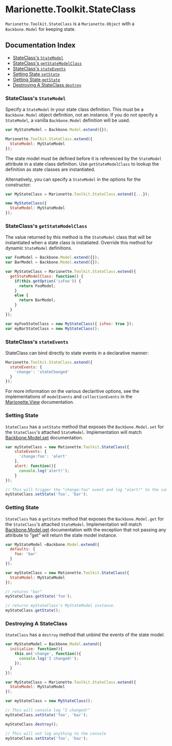 # Marionette.Toolkit.StateClass

`Marionette.Toolkit.StateClass` is a `Marionette.Object` with a `Backbone.Model` for keeping state.

## Documentation Index

* [StateClass's `StateModel`](#stateclasss-statemodel)
* [StateClass's `getStateModelClass`](#stateclasss-getstatemodelclass)
* [StateClass's `stateEvents`](#stateclasss-stateevents)
* [Setting State `setState`](#setting-state)
* [Getting State `getState`](#getting-state)
* [Destroying A StateClass `destroy`](#destroying-a-stateclass)

### StateClass's `StateModel`

Specify a `StateModel` in your state class definition. This must be
a `Backbone.Model` object definition, not an instance.  If you do not
specify a `StateModel`, a vanilla `Backbone.Model` definition will be used.

```js
var MyStateModel = Backbone.Model.extend({});

Marionette.Toolkit.StateClass.extend({
  StateModel: MyStateModel
});
```

The state model must be defined before it is referenced by the
`StateModel` attribute in a state class definition. 
Use `getStateModelClass` to lookup the definition as state classes are instantiated.

Alternatively, you can specify a `StateModel` in the options for
the constructor:

```js
var MyStateClass = Marionette.Toolkit.StateClass.extend({...});

new MyStateClass({
  StateModel: MyStateModel
});
```

### StateClass's `getStateModelClass`
The value returned by this method is the `StateModel` class that will be instantiated when a state class is instatiated.
Override this method for dynamic `StateModel` definitions.

```js
var FooModel = Backbone.Model.extend({});
var BarModel = Backbone.Model.extend({});

var MyStateClass = Marionette.Toolkit.StateClass.extend({
  getStateModelClass: function() {
    if(this.getOption('isFoo')) {
      return FooModel;
    }
    else {
      return BarModel;
    }
  }
});

var myFooStateClass = new MyStateClass({ isFoo: true });
var myBarStateClass = new MyStateClass();
```

### StateClass's `stateEvents`

StateClass can bind directly to state events in a declarative manner:

```js
Marionette.Toolkit.StateClass.extend({
  stateEvents: {
    'change': 'stateChanged'
  }
});
```

For more information on the various declaritive options, see the 
implementations of `modelEvents` and `collectionEvents` in the [Marionette.View](./marionette.view.md#viewmodelevents-and-viewcollectionevents) documentation.

### Setting State

`StateClass` has a `setState` method that exposes the `Backbone.Model.set`
for the `StateClass`'s attached `StateModel`.  Implementation will match [Backbone.Model.set](http://backbonejs.org/#Model-set) documentation.

```js
var myStateClass = new Mationette.Toolkit.StateClass({
    stateEvents: {
      'change:foo': 'alert'
    },
    alert: function(){
      console.log('alert!');
    }
});

// This will trigger the "change:foo" event and log "alert!" to the console.
myStateClass.setState('foo', 'bar');
```

### Getting State

`StateClass` has a `getState` method that exposes the `Backbone.Model.get`
for the `StateClass`'s attached `StateModel`.  Implementation will match [Backbone.Model.get](http://backbonejs.org/#Model-get) documentation with the
exception that not passing any attribute to "get" will return the state model
instance.

```js
var MyStateModel =Backbone.Model.extend({
  defaults: {
    foo: 'bar'
  }
});

var myStateClass = new Mationette.Toolkit.StateClass({
  StateModel: MyStateModel
});

// returns "bar"
myStateClass.getState('foo');

// returns myStateClass's MyStateModel instance.
myStateClass.getState();
```

### Destroying A StateClass

`StateClass` has a `destroy` method that unbind the events of the state model.

```js
var MyStateModel = Backbone.Model.extend({
  initialize: function(){
    this.on('change', function(){
      console.log('I changed!');
    });
  }
});

var MyStateClass = Marionette.Toolkit.StateClass.extend({
  StateModel: MyStateModel
});

var myStateClass = new MyStateClass();

// This will console log "I changed!"
myStateClass.setState('foo', 'bar');

myStateClass.destroy();

// This will not log anything to the console
myStateClass.setState('foo', 'baz');
```
